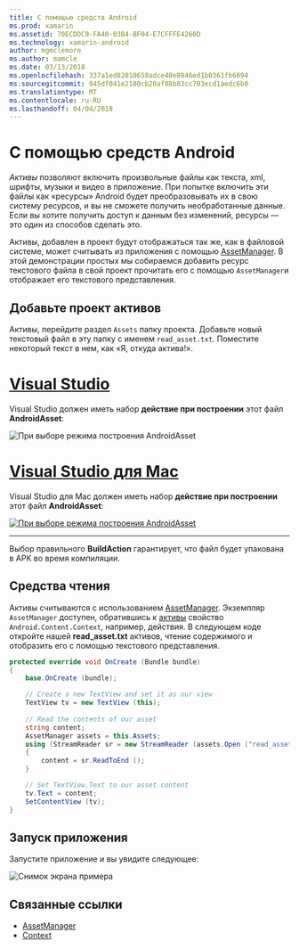 ```yaml
---
title: С помощью средств Android
ms.prod: xamarin
ms.assetid: 70ECDDC9-FA40-03B4-BF04-E7CFFFE4260D
ms.technology: xamarin-android
author: mgmclemore
ms.author: mamcle
ms.date: 03/13/2018
ms.openlocfilehash: 337a1ed82010658adce40e8946ed1b0361fb6094
ms.sourcegitcommit: 945df041e2180cb20af08b83cc703ecd1aedc6b0
ms.translationtype: MT
ms.contentlocale: ru-RU
ms.lasthandoff: 04/04/2018
---
```

# <a name="using-android-assets"></a>С помощью средств Android

_Активы_ позволяют включить произвольные файлы как текста, xml, шрифты, музыки и видео в приложение. При попытке включить эти файлы как «ресурсы» Android будет преобразовывать их в свою систему ресурсов, и вы не сможете получить необработанные данные. Если вы хотите получить доступ к данным без изменений, ресурсы — это один из способов сделать это.

Активы, добавлен в проект будут отображаться так же, как в файловой системе, может считывать из приложения с помощью [AssetManager](https://developer.xamarin.com/api/type/Android.Content.Res.AssetManager/).
В этой демонстрации простых мы собираемся добавить ресурс текстового файла в свой проект прочитать его с помощью `AssetManager`и отображает его текстового представления.


## <a name="add-asset-to-project"></a>Добавьте проект активов

Активы, перейдите раздел `Assets` папку проекта. Добавьте новый текстовый файл в эту папку с именем `read_asset.txt`. Поместите некоторый текст в нем, как «Я, откуда актива!».

# <a name="visual-studiotabvswin"></a>[Visual Studio](#tab/vswin)

Visual Studio должен иметь набор **действие при построении** этот файл **AndroidAsset**:

![При выборе режима построения AndroidAsset](android-assets-images/asset-properties-vs.png) 

# <a name="visual-studio-for-mactabvsmac"></a>[Visual Studio для Mac](#tab/vsmac)

Visual Studio для Mac должен иметь набор **действие при построении** этот файл **AndroidAsset**:

[![При выборе режима построения AndroidAsset](android-assets-images/asset-properties-xs-sml.png)](android-assets-images/asset-properties-xs.png#lightbox)

-----

Выбор правильного **BuildAction** гарантирует, что файл будет упакована в APK во время компиляции.


## <a name="reading-assets"></a>Средства чтения

Активы считываются с использованием [AssetManager](https://developer.xamarin.com/api/type/Android.Content.Res.AssetManager/). Экземпляр `AssetManager` доступен, обратившись к [активы](https://developer.xamarin.com/api/property/Android.Content.Context.Assets/) свойство `Android.Content.Context`, например, действия.
В следующем коде откройте нашей **read_asset.txt** активов, чтение содержимого и отобразить его с помощью текстового представления.

```csharp
protected override void OnCreate (Bundle bundle)
{
    base.OnCreate (bundle);

    // Create a new TextView and set it as our view
    TextView tv = new TextView (this);
    
    // Read the contents of our asset
    string content;
    AssetManager assets = this.Assets;
    using (StreamReader sr = new StreamReader (assets.Open ("read_asset.txt")))
    {
        content = sr.ReadToEnd ();
    }

    // Set TextView.Text to our asset content
    tv.Text = content;
    SetContentView (tv);
}
```


## <a name="running-the-application"></a>Запуск приложения

Запустите приложение и вы увидите следующее:

![Снимок экрана примера](android-assets-images/screenshot.png)


## <a name="related-links"></a>Связанные ссылки

- [AssetManager](https://developer.xamarin.com/api/type/Android.Content.Res.AssetManager/)
- [Context](https://developer.xamarin.com/api/type/Android.Content.Context/)
